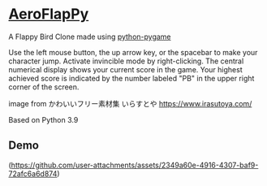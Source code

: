 [AeroFlapPy]([https://github.com/770gchi/AeroPy])
===============

A Flappy Bird Clone made using [python-pygame][pygame]

Use the left mouse button, the up arrow key, or the spacebar to make your character jump.
Activate invincible mode by right-clicking.
The central numerical display shows your current score in the game.
Your highest achieved score is indicated by the number labeled "PB" in the upper right corner of the screen.


[pygame]: http://www.pygame.org


image from
かわいいフリー素材集 いらすとや
https://www.irasutoya.com/

Based on Python 3.9




Demo
----------

(https://github.com/user-attachments/assets/2349a60e-4916-4307-baf9-72afc6a6d874)

